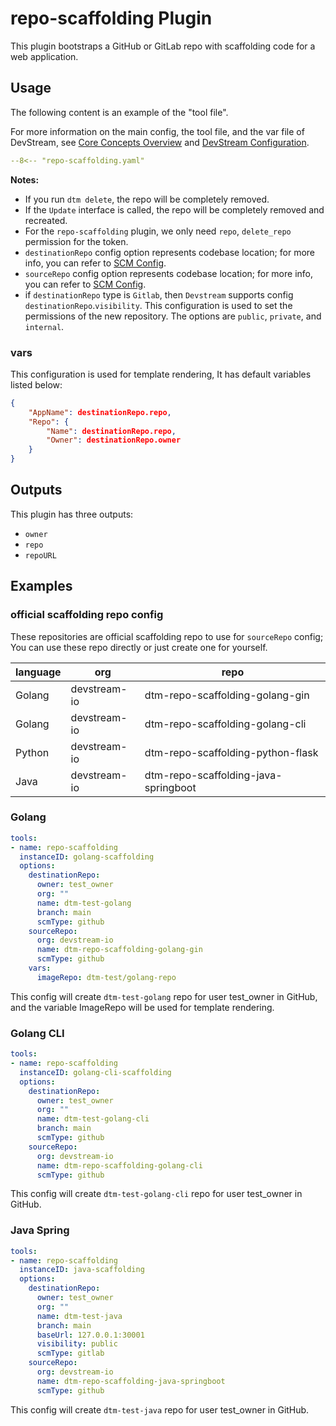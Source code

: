 # repo-scaffolding Plugin

This plugin bootstraps a GitHub or GitLab repo with scaffolding code for a web application.

## Usage

The following content is an example of the "tool file".

For more information on the main config, the tool file, and the var file of DevStream, see [Core Concepts Overview](../core-concepts/overview.md) and [DevStream Configuration](../core-concepts/config.md).

```yaml
--8<-- "repo-scaffolding.yaml"
```

**Notes:**

- If you run `dtm delete`, the repo will be completely removed.
- If the `Update` interface is called, the repo will be completely removed and recreated.
- For the `repo-scaffolding` plugin, we only need `repo`, `delete_repo` permission for the token.
- `destinationRepo` config option represents codebase location; for more info, you can refer to [SCM Config](./scm-option.md).
- `sourceRepo` config option represents codebase location; for more info, you can refer to [SCM Config](./scm-option.md).
- if `destinationRepo` type is `Gitlab`, then `Devstream` supports config `destinationRepo`.`visibility`. This configuration is used to set the permissions of the new repository. The options are `public`, `private`, and `internal`.


### vars

This configuration is used for template rendering, It has default variables listed below:

```json
{
    "AppName": destinationRepo.repo,
    "Repo": {
        "Name": destinationRepo.repo,
        "Owner": destinationRepo.owner
    }
}
```

## Outputs

This plugin has three outputs:

- `owner`
- `repo`
- `repoURL`


## Examples 

### official scaffolding repo config

These repositories are official scaffolding repo to use for `sourceRepo` config; You can use these repo directly or just create one for yourself.

| language    | org           | repo                                |
|-------------|---------------|-------------------------------------|
| Golang      | devstream-io  | dtm-repo-scaffolding-golang-gin     |
| Golang      | devstream-io  | dtm-repo-scaffolding-golang-cli     |
| Python      | devstream-io  | dtm-repo-scaffolding-python-flask   |
| Java        | devstream-io  | dtm-repo-scaffolding-java-springboot|


### Golang

```yaml
tools:
- name: repo-scaffolding
  instanceID: golang-scaffolding
  options:
    destinationRepo:
      owner: test_owner
      org: ""
      name: dtm-test-golang
      branch: main
      scmType: github
    sourceRepo:
      org: devstream-io
      name: dtm-repo-scaffolding-golang-gin
      scmType: github
    vars:
      imageRepo: dtm-test/golang-repo
```

This config will create `dtm-test-golang` repo for user test_owner in GitHub, and the variable ImageRepo will be used for template rendering. 

### Golang CLI

```yaml
tools:
- name: repo-scaffolding
  instanceID: golang-cli-scaffolding
  options:
    destinationRepo:
      owner: test_owner
      org: ""
      name: dtm-test-golang-cli
      branch: main
      scmType: github
    sourceRepo:
      org: devstream-io
      name: dtm-repo-scaffolding-golang-cli
      scmType: github
```

This config will create `dtm-test-golang-cli` repo for user test_owner in GitHub.

### Java Spring

```yaml
tools:
- name: repo-scaffolding
  instanceID: java-scaffolding
  options:
    destinationRepo:
      owner: test_owner
      org: ""
      name: dtm-test-java
      branch: main
      baseUrl: 127.0.0.1:30001
      visibility: public
      scmType: gitlab
    sourceRepo:
      org: devstream-io
      name: dtm-repo-scaffolding-java-springboot
      scmType: github
```

This config will create `dtm-test-java` repo for user test_owner in GitHub.

